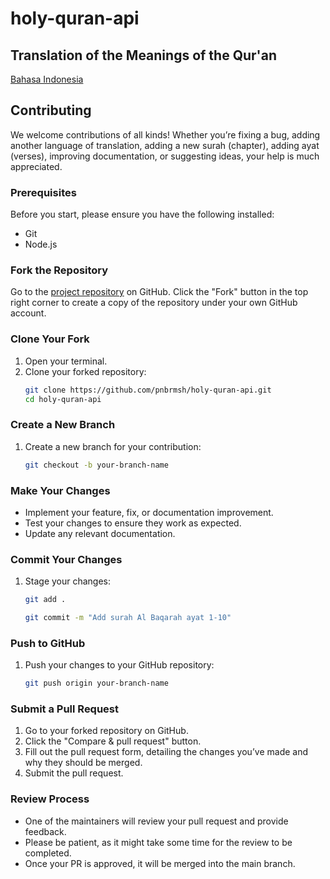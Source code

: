 # holy-quran-api
## Translation of the Meanings of the Qur'an
[Bahasa Indonesia](https://github.com/pnbrmsh/holy-quran-api/blob/main/quran-translate-indonesian.json)

## Contributing
We welcome contributions of all kinds! Whether you’re fixing a bug, adding another language of translation, adding a new surah (chapter), adding ayat (verses), improving documentation, or suggesting ideas, your help is much appreciated.

### Prerequisites
Before you start, please ensure you have the following installed:
- Git
- Node.js

### Fork the Repository
Go to the [project repository](https://github.com/pnbrmsh/holy-quran-api) on GitHub.
Click the "Fork" button in the top right corner to create a copy of the repository under your own GitHub account.

### Clone Your Fork
1. Open your terminal.
2. Clone your forked repository:
   ```bash
   git clone https://github.com/pnbrmsh/holy-quran-api.git
   cd holy-quran-api
   ```

### Create a New Branch
1. Create a new branch for your contribution:
   ```bash
   git checkout -b your-branch-name
   ```

### Make Your Changes
- Implement your feature, fix, or documentation improvement.
- Test your changes to ensure they work as expected.
- Update any relevant documentation.

### Commit Your Changes
1. Stage your changes:
   ```bash
   git add .
   
   git commit -m "Add surah Al Baqarah ayat 1-10"
   ```

### Push to GitHub
1. Push your changes to your GitHub repository:
   ```bash
   git push origin your-branch-name
   ```

### Submit a Pull Request
1. Go to your forked repository on GitHub.
2. Click the "Compare & pull request" button.
3. Fill out the pull request form, detailing the changes you’ve made and why they should be merged.
4. Submit the pull request.

### Review Process
- One of the maintainers will review your pull request and provide feedback.
- Please be patient, as it might take some time for the review to be completed.
- Once your PR is approved, it will be merged into the main branch.
